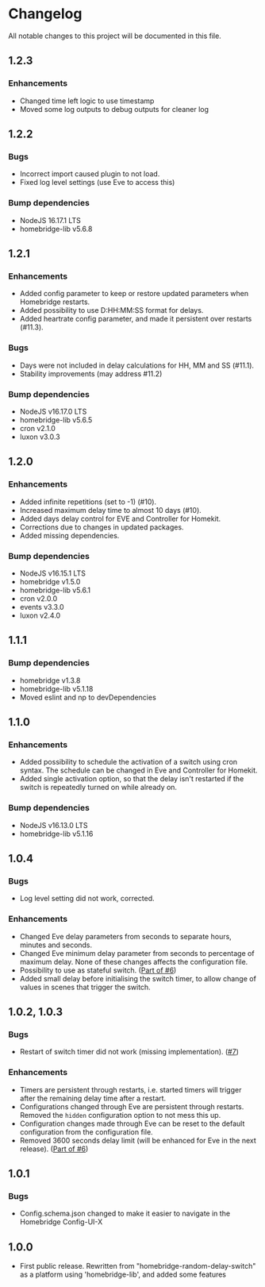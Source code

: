 # Changelog

All notable changes to this project will be documented in this file.

## 1.2.3

### Enhancements

- Changed time left logic to use timestamp
- Moved some log outputs to debug outputs for cleaner log

## 1.2.2

### Bugs

* Incorrect import caused plugin to not load.
* Fixed log level settings (use Eve to access this)

### Bump dependencies

* NodeJS 16.17.1 LTS
* homebridge-lib v5.6.8

## 1.2.1

### Enhancements

* Added config parameter to keep or restore updated parameters when Homebridge restarts.
* Added possibility to use D:HH:MM:SS format for delays.
* Added heartrate config parameter, and made it persistent over restarts (#11.3).

### Bugs

* Days were not included in delay calculations for HH, MM and SS (#11.1).
* Stability improvements (may address #11.2)

### Bump dependencies

* NodeJS v16.17.0 LTS
* homebridge-lib v5.6.5
* cron v2.1.0
* luxon v3.0.3

## 1.2.0

### Enhancements

* Added infinite repetitions (set to -1) (#10).
* Increased maximum delay time to almost 10 days (#10).
* Added days delay control for EVE and Controller for Homekit.
* Corrections due to changes in updated packages.
* Added missing dependencies.

### Bump dependencies

* NodeJS v16.15.1 LTS
* homebridge v1.5.0
* homebridge-lib v5.6.1
* cron v2.0.0
* events v3.3.0
* luxon v2.4.0

## 1.1.1

### Bump dependencies

- homebridge v1.3.8
- homebridge-lib v5.1.18
- Moved eslint and np to devDependencies

## 1.1.0

### Enhancements

- Added possibility to schedule the activation of a switch using cron syntax. The schedule can be changed in Eve and Controller for Homekit.
- Added single activation option, so that the delay isn't restarted if the switch is repeatedly turned on while already on.

### Bump dependencies

- NodeJS v16.13.0 LTS
- homebridge-lib v5.1.16

## 1.0.4

### Bugs

- Log level setting did not work, corrected.

### Enhancements

- Changed Eve delay parameters from seconds to separate hours, minutes and seconds.
- Changed Eve minimum delay parameter from seconds to percentage of maximum delay. None of these changes affects the configuration file.
- Possibility to use as stateful switch. ([Part of #6](https://github.com/kernie66/homebridge-random-delay-switches/issues/6))
- Added small delay before initialising the switch timer, to allow change of values in scenes that trigger the switch.

## 1.0.2, 1.0.3

### Bugs

- Restart of switch timer did not work (missing implementation). ([#7](https://github.com/kernie66/homebridge-random-delay-switches/issues/7))

### Enhancements

- Timers are persistent through restarts, i.e. started timers will trigger after the remaining delay time after a restart.
- Configurations changed through Eve are persistent through restarts. Removed the `hidden` configuration option to not mess this up.
- Configuration changes made through Eve can be reset to the default configuration from the configuration file.
- Removed 3600 seconds delay limit (will be enhanced for Eve in the next release). ([Part of #6](https://github.com/kernie66/homebridge-random-delay-switches/issues/6))

## 1.0.1

### Bugs

- Config.schema.json changed to make it easier to navigate in the Homebridge Config-UI-X

## 1.0.0

- First public release. Rewritten from "homebridge-random-delay-switch" as a platform using 'homebridge-lib', and added some features
